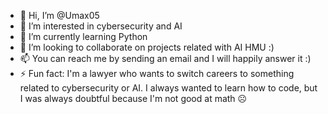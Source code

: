 - 👋 Hi, I’m @Umax05
- 👀 I’m interested in cybersecurity and AI
- 🌱 I’m currently learning Python
- 💞️ I’m looking to collaborate on projects related with AI HMU :)
- 📫 You can reach me by sending an email and I will happily answer it :)
- ⚡ Fun fact: I'm a lawyer who wants to switch careers to something related to cybersecurity or AI. I always wanted to learn how to code, but I was always doubtful because I'm not good at math ☹

